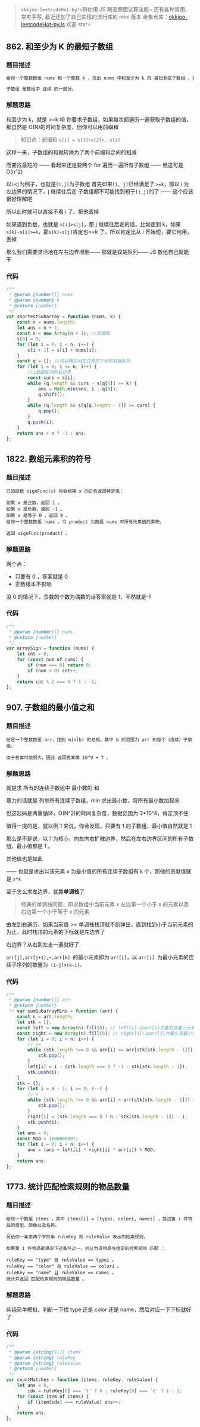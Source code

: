 > `okkjoo-leetcodeHot-byJs`带你用 JS 刷高频面试算法题~
> 还有各种常用、常考手写, 最近还加了自己实现的流行库的 mini 版本
> 合集仓库：[okkjoo-leetcodeHot-byJs](https://github.com/okkjoo/okkjoo-leetcodeHot-byJs)
> 欢迎 star⭐

## 862. 和至少为 K 的最短子数组

### 题目描述

```js
给你一个整数数组 nums 和一个整数 k ，找出 nums 中和至少为 k 的 最短非空子数组 ，并返回该子数组的长度。如果不存在这样的 子数组 ，返回 -1 。

子数组 是数组中 连续 的一部分。
```

### 解题思路

和至少为 k，就是 >=k 呗
你要求子数组，如果每次都遍历一遍获取子数组的值，那自然是 O(N)的时间复杂度，但你可以用前缀和

> 知识点：前缀和 `s[i] = s[1]+s[2]+..s[i]`

这样一来，子数组的和就转换为了两个前缀和之间的相减

而要找最短的 —— 看起来还是要两个 for 遍历一遍所有子数组 —— 但这可是 O(n^2)

以`i<j`为例子，也就是`[i,j]`为子数组
首先如果`[i, j]`已经满足了 `>=k`，那以 i 为左边界的情况下，j 继续往后走 子数组都不可能找到短于`[i,j]`的了 —— 这个应该很好理解吧

所以此时就可以直接不看 i 了，把他丢掉

如果遇到负数，也就是 `s[i]>s[j]`，那 j 继续往后走的话，比如走到 k，如果`s[k]-s[i]>=k`，那`s[k]-s[j]`肯定也>=k 了，所以肯定比从 i 开始短，要它何用，丢掉

那么我们需要灵活地在左右边界增删—— 那就是双端队列—— JS 数组自己就能干

### 代码

```js
/**
 * @param {number[]} nums
 * @param {number} k
 * @return {number}
 */
var shortestSubarray = function (nums, k) {
	const n = nums.length;
	let ans = n + 1;
	const s = new Array(n + 1); //前缀和
	s[0] = 0;
	for (let i = 0; i < n; i++) {
		s[i + 1] = s[i] + nums[i];
	}
	const q = []; //可以做区间左边界的下标的双端队列
	for (let i = 0; i <= n; i++) {
		//i就是区间的右边界
		const curs = s[i];
		while (q.length && curs - s[q[0]] >= k) {
			ans = Math.min(ans, i - q[0]);
			q.shift();
		}
		while (q.length && s[q[q.length - 1]] >= curs) {
			q.pop();
		}
		q.push(i);
	}
	return ans > n ? -1 : ans;
};
```

## 1822. 数组元素积的符号

### 题目描述

```
已知函数 signFunc(x) 将会根据 x 的正负返回特定值：

如果 x 是正数，返回 1 。
如果 x 是负数，返回 -1 。
如果 x 是等于 0 ，返回 0 。
给你一个整数数组 nums 。令 product 为数组 nums 中所有元素值的乘积。

返回 signFunc(product) 。
```

### 解题思路

两个点：

- 只要有 0 ，答案就是 0
- 正数根本不影响

没 0 的情况下，负数的个数为偶数的话答案就是 1，不然就是-1

### 代码

```js
/**
 * @param {number[]} nums
 * @return {number}
 */
var arraySign = function (nums) {
	let cnt = 0;
	for (const num of nums) {
		if (num === 0) return 0;
		if (num < 0) cnt++;
	}
	return cnt % 2 === 0 ? 1 : -1;
};
```

## 907. 子数组的最小值之和

### 题目描述

```
给定一个整数数组 arr，找到 min(b) 的总和，其中 b 的范围为 arr 的每个（连续）子数组。

由于答案可能很大，因此 返回答案模 10^9 + 7 。
```

### 解题思路

就是求 所有的连续子数组中 最小数的 和

暴力的话就是 列举所有连续子数组，min 求出最小数，将所有最小数加起来

但这起码是两重循环，O(N^2)的时间复杂度，数据范围为 3\*10^4，肯定顶不住

值得一提的是，就以例 1 来说，你会发现，只要有 1 的子数组，最小值自然就是 1

那么是不是说，以 1 为核心，向左向右扩散边界，然后在左右边界区间的所有子数组，最小值都是 1 。

其他值也是如此

—— 也就是求出以该元素 x 为最小值的所有连续子数组有 k 个，那他的贡献值就是 `x*k`

至于怎么求左边界，就靠**单调栈**了

> 经典的单调栈问题，即求数组中当前元素 x 左边第一个小于 x 的元素以及右边第一个小于等于 x 的元素

由左到右遍历，如果当前值 >= 单调栈栈顶就不断弹出，直到找到小于当前元素的为止，此时栈顶的元素的下标就是左边界了

右边界？从右到左走一遍就好了

`arr[j],arr[j+1],⋯,arr[k] `的最小元素即为 `arr[i]`，以 `arr[i] `为最小元素的连续子序列的数量为` (i−j)×(k−i)。`

### 代码

```js
/**
 * @param {number[]} arr
 * @return {number}
 */ var sumSubarrayMins = function (arr) {
	const n = arr.length;
	let stk = [];
	const left = new Array(n).fill(0); // left[i]:以arr[i]为最右且最小元素数目
	const right = new Array(n).fill(0); // right[i]:以arr[i]为最左且最小元素数目
	for (let i = 0; i < n; i++) {
		// <=
		while (stk.length !== 0 && arr[i] <= arr[stk[stk.length - 1]]) {
			stk.pop();
		}
		left[i] = i - (stk.length === 0 ? -1 : stk[stk.length - 1]);
		stk.push(i);
	}
	stk = [];
	for (let i = n - 1; i >= 0; i--) {
		// <
		while (stk.length !== 0 && arr[i] < arr[stk[stk.length - 1]]) {
			stk.pop();
		}
		right[i] = (stk.length === 0 ? n : stk[stk.length - 1]) - i;
		stk.push(i);
	}
	let ans = 0;
	const MOD = 1000000007;
	for (let i = 0; i < n; i++) {
		ans = (ans + left[i] * right[i] * arr[i]) % MOD;
	}
	return ans;
};
```

## 1773. 统计匹配检索规则的物品数量

### 题目描述

```
给你一个数组 items ，其中 items[i] = [typei, colori, namei] ，描述第 i 件物品的类型、颜色以及名称。

另给你一条由两个字符串 ruleKey 和 ruleValue 表示的检索规则。

如果第 i 件物品能满足下述条件之一，则认为该物品与给定的检索规则 匹配 ：

ruleKey == "type" 且 ruleValue == typei 。
ruleKey == "color" 且 ruleValue == colori 。
ruleKey == "name" 且 ruleValue == namei 。
统计并返回 匹配检索规则的物品数量 。
```

### 解题思路

纯纯简单模拟，判断一下找 type 还是 color 还是 name，然后对应一下下标就好了

### 代码

```js
/**
 * @param {string[][]} items
 * @param {string} ruleKey
 * @param {string} ruleValue
 * @return {number}
 */
var countMatches = function (items, ruleKey, ruleValue) {
	let ans = 0,
		idx = ruleKey[0] === 't' ? 0 : ruleKey[0] === 'c' ? 1 : 2;
	for (const item of items) {
		if (item[idx] === ruleValue) ans++;
	}
	return ans;
};
```
